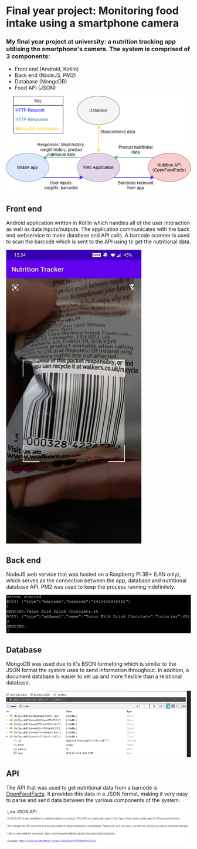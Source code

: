 # Final year project: Monitoring food intake using a smartphone camera
### My final year project at university: a nutrition tracking app utilising the smartphone's camera. The system is comprised of 3 components:
* Front end (Android, Kotlin)
* Back end (NodeJS, PM2)
* Database (MongoDB)
* Food API (JSON)

![Architecture](/readme_img/architecture.png)

## Front end
Android application written in Kotlin which handles all of the user interaction as well as data inputs/outputs. The application communicates with the back end webservice to make database and API calls. A barcode scanner is used to scan the barcode which is sent to the API using to get the nutritional data.

![Barcode Scanner](/readme_img/barcode.jpeg)

## Back end
NodeJS web service that was hosted on a Raspberry Pi 3B+ (LAN only), which serves as the connection between the app, database and nutritional database API. PM2 was used to keep the process running indefinitely.

![NodeJS Console](/readme_img/node.png)

## Database
MongoDB was used due to it's BSON formatting which is similar to the JSON format the system uses to send information throughout. In addition, a document database is easier to set up and more flexible than a relational database.

![MongoDB Database in Robo3T](/readme_img/mongo.png)


## API
The API that was used to get nutritional data from a barcode is [OpenFoodFacts](https://world.openfoodfacts.org/). It provides this data in a JSON format, making it very easy to parse and send data between the various components of the system.

![OpenFoodFacts](/readme_img/open.png)
